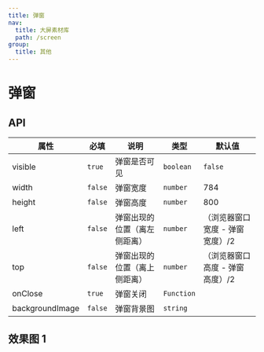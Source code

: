 ```yaml
---
title: 弹窗
nav:
  title: 大屏素材库
  path: /screen
group:
  title: 其他
---
```


# 弹窗

## API

| 属性            | 必填    | 说明                         | 类型       | 默认值                          |
| --------------- | ------- | ---------------------------- | ---------- | ------------------------------- |
| visible         | `true`  | 弹窗是否可见                 | `boolean`  | `false`                         |
| width           | `false` | 弹窗宽度                     | `number`   | 784                             |
| height          | `false` | 弹窗高度                     | `number`   | 800                             |
| left            | `false` | 弹窗出现的位置（离左侧距离） | `number`   | （浏览器窗口宽度 - 弹窗宽度）/2 |
| top             | `false` | 弹窗出现的位置（离上侧距离） | `number`   | （浏览器窗口高度 - 弹窗高度）/2 |
| onClose         | `true`  | 弹窗关闭                     | `Function` |                                 |
| backgroundImage | `false` | 弹窗背景图                   | `string`   |                                 |

## 效果图 1

<code src="../../example/ModalDemo/demo1.tsx" background="#040727">

